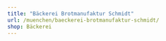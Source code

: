 ```yaml
---
title: "Bäckerei Brotmanufaktur Schmidt"
url: /muenchen/baeckerei-brotmanufaktur-schmidt/
shop: Bäckerei
---
```

